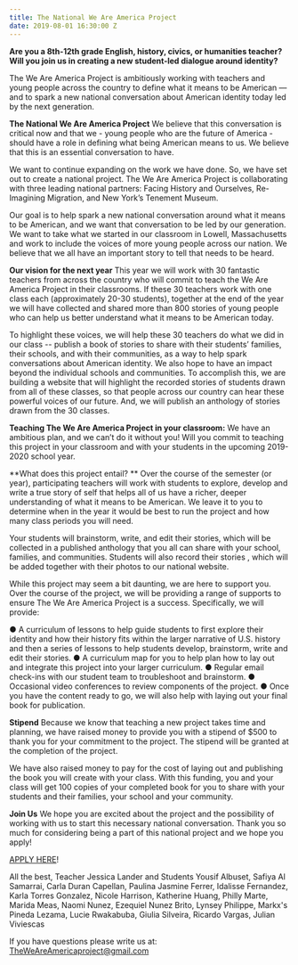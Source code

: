 ```yaml
---
title: The National We Are America Project
date: 2019-08-01 16:30:00 Z
---
```


**Are you a 8th-12th grade English, history, civics, or humanities teacher? Will you join us in creating a new student-led dialogue around identity?**

The We Are America Project is ambitiously working with teachers and young people across the country to define what it means to be American — and to spark a new national conversation about American identity today led by the next generation.

**The National We Are America Project**
We believe that this conversation is critical now and that we - young people who are the future of America - should have a role in defining what being American means to us. We believe that this is an essential conversation to have.

We want to continue expanding on the work we have done. So, we have set out to create a national project. The We Are America Project is collaborating with three leading national partners: Facing History and Ourselves, Re-Imagining Migration, and New York’s Tenement Museum.

Our goal is to help spark a new national conversation around what it means to be American, and we want that conversation to be led by our generation.  We want to take what we started in our classroom in Lowell, Massachusetts and work to include the voices of more young people across our nation. We believe that we all have an important story to tell that needs to be heard.

**Our vision for the next year**
This year we will work with 30 fantastic teachers from across the country who will commit to teach the We Are America Project in their classrooms. If these 30 teachers work with one class each (approximately 20-30 students), together at the end of the year we will have collected and shared more than 800 stories of young people who can help us better understand what it means to be American today.

To highlight these voices, we will help these 30 teachers do what we did in our class -- publish a book of stories to share with their students’ families, their schools, and with their communities, as a way to help spark conversations about American identity. We also hope to have an impact beyond the individual schools and communities.  To accomplish this, we are building a website that will highlight the recorded stories of students drawn from all of these classes, so that people across our country can hear these powerful voices of our future.  And, we will publish an anthology of stories drawn from the 30 classes.

**Teaching The We Are America Project in your classroom:**
We have an ambitious plan, and we can’t do it without you! Will you commit to teaching this project in your classroom and with your students in the upcoming 2019-2020 school year.

**What does this project entail? **
Over the course of the semester (or year), participating teachers will work with students to explore, develop and write a true story of self that helps all of us have a richer, deeper understanding of what it means to be American.  We leave it to you to determine when in the year it would be best to run the project and how many class periods you will need.

Your students will brainstorm, write, and edit their stories, which will be collected in a published anthology that you all can share with your school, families, and communities.  Students will also record their stories , which will be added together with their photos to our national website.

While this project may seem a bit daunting, we are here to support you.
Over the course of the project, we will be providing a range of supports to ensure The We Are America Project is a success. Specifically, we will provide:

●   A curriculum of lessons to help guide students to first explore their identity and how their history fits within the larger narrative of U.S. history and then a series of lessons to help students develop, brainstorm, write and edit their stories.
●   A curriculum map for you to help plan how to lay out and integrate this project into your larger curriculum.
●   Regular email check-ins with our student team to troubleshoot and brainstorm.
●   Occasional video conferences to review components of the project.
●   Once you have the content ready to go, we will also help with laying out your final book for publication.

**Stipend**
Because we know that teaching a new project takes time and planning, we have raised money to provide you with a stipend of $500 to thank you for your commitment to the project.  The stipend will be granted at the completion of the project.

We have also raised money to pay for the cost of laying out and publishing the book you will create with your class. With this funding, you and your class will get 100 copies of your completed book for you to share with your students and their families, your school and your community.

**Join Us**
We hope you are excited about the project and the possibility of working with us to start this necessary national conversation. Thank you so much for considering being a part of this national project and we hope you apply!

[APPLY HERE](https://docs.google.com/forms/d/e/1FAIpQLScL58YbTM2_tUYcmdr5aSwjBgFiWLfMeEOtBS3zzGL575Fiug/viewform)!

All the best,
Teacher Jessica Lander and Students Yousif Albuset, Safiya Al Samarrai, Carla Duran Capellan, Paulina Jasmine Ferrer, Idalisse Fernandez, Karla Torres Gonzalez, Nicole Harrison, Katherine Huang, Philly Marte, Marida Meas, Naomi Nunez, Ezequiel Nunez Brito, Lynsey Philippe, Markx's Pineda Lezama, Lucie Rwakabuba, Giulia Silveira, Ricardo Vargas, Julian Viviescas

If you have questions please write us at: TheWeAreAmericaproject@gmail.com